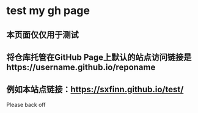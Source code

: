 # test my gh page
本页面仅仅用于测试
---
将仓库托管在GitHub Page上默认的站点访问链接是https://username.github.io/reponame
---
例如本站点链接：https://sxfinn.github.io/test/
---
Please back off
